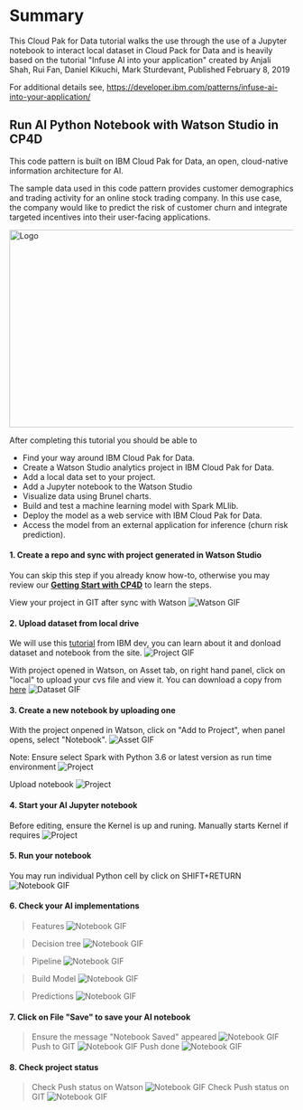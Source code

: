 # Summary

This Cloud Pak for Data tutorial walks the use through the use of a Jupyter notebook to interact local dataset in Cloud Pack for Data and is heavily based on the tutorial "Infuse AI into your application" created by Anjali Shah, Rui Fan, Daniel Kikuchi, Mark Sturdevant, Published February 8, 2019

For additional details see, https://developer.ibm.com/patterns/infuse-ai-into-your-application/


## Run AI Python Notebook with Watson Studio in CP4D
This code pattern is built on IBM Cloud Pak for Data, an open, cloud-native information architecture for AI. 

The sample data used in this code pattern provides customer demographics and trading activity for an online stock trading company. In this use case, the company would like to predict the risk of customer churn and integrate targeted incentives into their user-facing applications.

<img src="images/cp4d-logo.png" alt="Logo" height="350" width="700">

After completing this tutorial you should be able to

- Find your way around IBM Cloud Pak for Data.
- Create a Watson Studio analytics project in IBM Cloud Pak for Data.
- Add a local data set to your project.
- Add a Jupyter notebook to the Watson Studio
- Visualize data using Brunel charts.
- Build and test a machine learning model with Spark MLlib.
- Deploy the model as a web service with IBM Cloud Pak for Data.
- Access the model from an external application for inference (churn risk prediction).

#### 1. Create a repo and sync with project generated in Watson Studio
You can skip this step if you already know how-to, otherwise you may review our <a href="https://github.com/acme-cp4d-poc/getting-started-with-cp4d/blob/master/README.md" target="_blank">**Getting Start with CP4D**</a> to learn the steps. 

View your project in GIT after sync with Watson
![Watson GIF](images/tutorial3/ai-project-watson.png)


#### 2. Upload dataset from local drive 
We will use this <a href="https://developer.ibm.com/patterns/infuse-ai-into-your-application/" target="_blank">tutorial</a> from IBM dev, you can learn about it and donload dataset and notebook from the site.
![Project GIF](images/tutorial3/ai-project-init.png)

With project opened in Watson, on Asset tab, on right hand panel, click on "local" to upload your cvs file and view it.
You can download a copy from <a href="https://developer.ibm.com/patterns/infuse-ai-into-your-application/" target="_blank">here</a>
![Dataset GIF](images/tutorial3/ai-view-dataset.png)

#### 3. Create a new notebook by uploading one
With the project onpened in Watson, click on "Add to Project", when panel opens, select "Notebook".
![Asset GIF](images/choose-asset-type.png)

Note: Ensure select Spark with Python 3.6 or latest version as run time environment
![Project](images/tutorial3/ai-notebook-init.png)

Upload notebook
![Project](images/tutorial3/ai-load-notebook-local.png)

#### 4. Start your AI Jupyter notebook
Before editing, ensure the Kernel is up and runing. Manually starts Kernel if requires
![Project](images/tutorial3/ai-start-kernel.png)

#### 5. Run your notebook
You may run individual Python cell by click on SHIFT+RETURN
![Notebook GIF](images/tutorial3/ai-run-notebook.png)

#### 6. Check your AI implementations
> Features
![Notebook GIF](images/tutorial3/ai-run-features.png)

> Decision tree
![Notebook GIF](images/tutorial3/ai-decision-tree.png)

> Pipeline
![Notebook GIF](images/tutorial3/ai-pipeline.png)

> Build Model
![Notebook GIF](images/tutorial3/ai-build-model.png)

> Predictions
![Notebook GIF](images/tutorial3/ai-predictions.png)

#### 7. Click on File "Save" to save your AI notebook
> Ensure the message "Notebook Saved" appeared
![Notebook GIF](images/tutorial3/ai-save-notebook.png)
> Push to GIT
![Notebook GIF](images/tutorial3/ai-notebook-push.png)
> Push done
![Notebook GIF](images/tutorial3/ai-push-done.png)

#### 8. Check project status
> Check Push status on Watson
![Notebook GIF](images/tutorial3/ai-push-done-status.png)
> Check Push status on GIT
![Notebook GIF](images/tutorial3/ai-assets-git.png)
